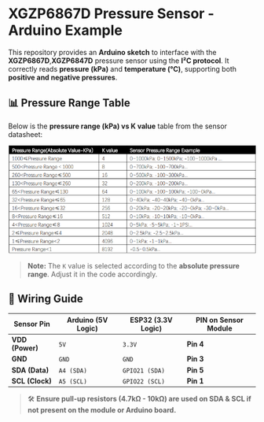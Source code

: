 # XGZP6867D Pressure Sensor - Arduino Example

This repository provides an **Arduino sketch** to interface with the **XGZP6867D**,**XGZP6847D** pressure sensor using the **I²C protocol**. It correctly reads **pressure (kPa)** and **temperature (°C)**, supporting both **positive and negative pressures**.

## 📊 Pressure Range Table

Below is the **pressure range (kPa) vs K value** table from the sensor datasheet:

![Pressure Range Table](pressure_range_table.PNG)

> **Note:** The `K` value is selected according to the **absolute pressure range**. Adjust it in the code accordingly.

## 📡 Wiring Guide

| **Sensor Pin**  | **Arduino (5V Logic)** | **ESP32 (3.3V Logic)** | **PIN on Sensor Module** |
|---------------|----------------|----------------|----------------|
| **VDD (Power)** | `5V` | `3.3V` | **Pin 4** |
| **GND** | `GND` | `GND` | **Pin 3** |
| **SDA (Data)** | `A4 (SDA)` | `GPIO21 (SDA)` | **Pin 5** |
| **SCL (Clock)** | `A5 (SCL)` | `GPIO22 (SCL)` | **Pin 1** |

> 🛠 **Ensure pull-up resistors (4.7kΩ - 10kΩ) are used on SDA & SCL if not present on the module or Arduino board.**
